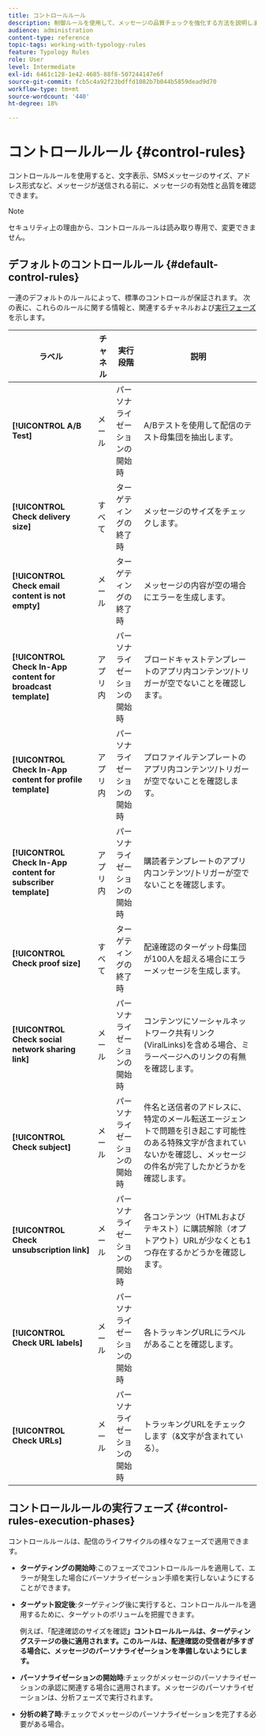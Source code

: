 ```yaml
---
title: コントロールルール
description: 制御ルールを使用して、メッセージの品質チェックを強化する方法を説明します。
audience: administration
content-type: reference
topic-tags: working-with-typology-rules
feature: Typology Rules
role: User
level: Intermediate
exl-id: 6461c128-1e42-4685-88f8-507244147e6f
source-git-commit: fcb5c4a92f23bdffd1082b7b044b5859dead9d70
workflow-type: tm+mt
source-wordcount: '440'
ht-degree: 18%

---
```


# コントロールルール {#control-rules}

コントロールルールを使用すると、文字表示、SMSメッセージのサイズ、アドレス形式など、メッセージが送信される前に、メッセージの有効性と品質を確認できます。

>[!NOTE]
>
>セキュリティ上の理由から、コントロールルールは読み取り専用で、変更できません。

## デフォルトのコントロールルール {#default-control-rules}

一連のデフォルトのルールによって、標準のコントロールが保証されます。 次の表に、これらのルールに関する情報と、関連するチャネルおよび[実行フェーズ](#control-rules-execution-phases)を示します。

| ラベル | チャネル | 実行段階 | 説明 |
|---------|----------|---------|---------|
| **[!UICONTROL A/B Test]** | メール | パーソナライゼーションの開始時 | A/Bテストを使用して配信のテスト母集団を抽出します。 |
| **[!UICONTROL Check delivery size]** | すべて | ターゲティングの終了時 | メッセージのサイズをチェックします。 |
| **[!UICONTROL Check email content is not empty]** | メール | ターゲティングの終了時 | メッセージの内容が空の場合にエラーを生成します。 |
| **[!UICONTROL Check In-App content for broadcast template]** | アプリ内 | パーソナライゼーションの開始時 | ブロードキャストテンプレートのアプリ内コンテンツ/トリガーが空でないことを確認します。 |
| **[!UICONTROL Check In-App content for profile template]** | アプリ内 | パーソナライゼーションの開始時 | プロファイルテンプレートのアプリ内コンテンツ/トリガーが空でないことを確認します。 |
| **[!UICONTROL Check In-App content for subscriber template]** | アプリ内 | パーソナライゼーションの開始時 | 購読者テンプレートのアプリ内コンテンツ/トリガーが空でないことを確認します。 |
| **[!UICONTROL Check proof size]** | すべて | ターゲティングの終了時 | 配達確認のターゲット母集団が100人を超える場合にエラーメッセージを生成します。 |
| **[!UICONTROL Check social network sharing link]** | メール | パーソナライゼーションの開始時 | コンテンツにソーシャルネットワーク共有リンク(ViralLinks)を含める場合、ミラーページへのリンクの有無を確認します。 |
| **[!UICONTROL Check subject]** | メール | パーソナライゼーションの開始時 | 件名と送信者のアドレスに、特定のメール転送エージェントで問題を引き起こす可能性のある特殊文字が含まれていないかを確認し、メッセージの件名が完了したかどうかを確認します。 |
| **[!UICONTROL Check unsubscription link]** | メール | パーソナライゼーションの開始時 | 各コンテンツ（HTMLおよびテキスト）に購読解除（オプトアウト）URLが少なくとも1つ存在するかどうかを確認します。 |
| **[!UICONTROL Check URL labels]** | メール | パーソナライゼーションの開始時 | 各トラッキングURLにラベルがあることを確認します。 |
| **[!UICONTROL Check URLs]** | メール | パーソナライゼーションの開始時 | トラッキングURLをチェックします（&amp;文字が含まれている）。 |

## コントロールルールの実行フェーズ {#control-rules-execution-phases}

コントロールルールは、配信のライフサイクルの様々なフェーズで適用できます。

* **ターゲティングの開始時**:このフェーズでコントロールルールを適用して、エラーが発生した場合にパーソナライゼーション手順を実行しないようにすることができます。

* **ターゲット設定後**:ターゲティング後に実行すると、コントロールルールを適用するために、ターゲットのボリュームを把握できます。

   例えば、「配達確認のサイズを確認&#x200B;**」コントロールルールは、ターゲティングステージの後に適用されます。このルールは、配達確認の受信者が多すぎる場合に、メッセージのパーソナライゼーションを準備しないようにします。**

* **パーソナライゼーションの開始時**:チェックがメッセージのパーソナライゼーションの承認に関連する場合に適用されます。メッセージのパーソナライゼーションは、分析フェーズで実行されます。

* **分析の終了時**:チェックでメッセージのパーソナライゼーションを完了する必要がある場合。

